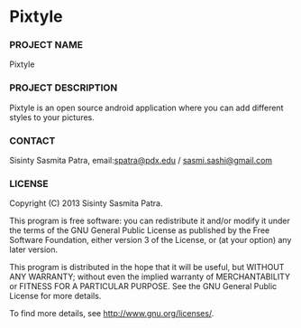 Pixtyle
=======

### PROJECT NAME

Pixtyle

### PROJECT DESCRIPTION

Pixtyle is an open source android application where you can add different styles to your pictures.

### CONTACT

Sisinty Sasmita Patra, email:spatra@pdx.edu / sasmi.sashi@gmail.com

### LICENSE

Copyright (C) 2013 Sisinty Sasmita Patra.

This program is free software: you can redistribute it and/or modify it under the terms of the GNU General Public License as published by the Free Software Foundation, either version 3 of the License, or (at your option) any later version.

This program is distributed in the hope that it will be useful, but WITHOUT ANY WARRANTY; without even the implied warranty of MERCHANTABILITY or FITNESS FOR A PARTICULAR PURPOSE. See the GNU General Public License for more details.

To find more details, see http://www.gnu.org/licenses/.

